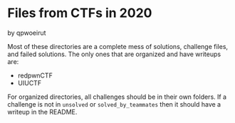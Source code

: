 # Files from CTFs in 2020
by qpwoeirut

Most of these directories are a complete mess of solutions, challenge files, and failed solutions.
The only ones that are organized and have writeups are:
* redpwnCTF
* UIUCTF

For organized directories, all challenges should be in their own folders.
If a challenge is not in `unsolved` or `solved_by_teammates` then it should have a writeup in the README.